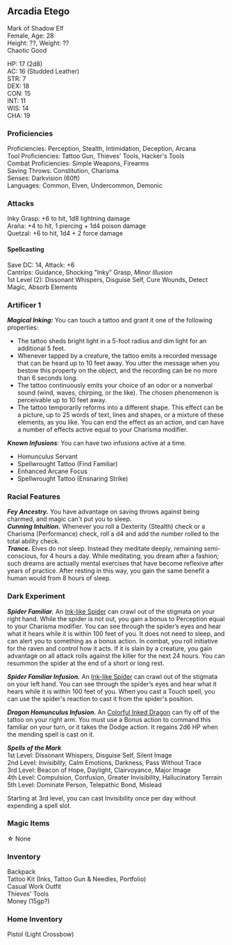 ## Arcadia Etego
Mark of Shadow Elf \
Female, Age: 28 \
Height: ??, Weight: ?? \
Chaotic Good

HP: 17 (2d8) \
AC: 16 (Studded Leather) \
STR: 7 \
DEX: 18 \
CON: 15 \
INT: 11 \
WIS: 14 \
CHA: 19

### Proficiencies
Proficiencies: Perception, Stealth, Intimidation, Deception, Arcana \
Tool Proficiencies: Tattoo Gun, Thieves' Tools, Hacker's Tools \
Combat Proficiencies: Simple Weapons, Firearms \
Saving Throws: Constitution, Charisma \
Senses: Darkvision (60ft) \
Languages: Common, Elven, Undercommon, Demonic 

### Attacks
Inky Grasp: +6 to hit, 1d8 lightning damage \
Araña: +4 to hit, 1 piercing + 1d4 poison damage \
Quetzal: +6 to hit, 1d4 + 2 force damage

#### Spellcasting
Save DC: 14, Attack: +6 \
Cantrips: Guidance, Shocking "Inky" Grasp, *Minor Illusion* \
1st Level (2): Dissonant Whispers, Disguise Self, Cure Wounds, Detect Magic, Absorb Elements

### Artificer 1
***Magical Inking:*** You can touch a tattoo and grant it one of the following properties: 
- The tattoo sheds bright light in a 5-foot radius and dim light for an additional 5 feet.
- Whenever tapped by a creature, the tattoo emits a recorded message that can be heard up to 10 feet away. You utter the message when you bestow this property on the object, and the recording can be no more than 6 seconds long.
- The tattoo continuously emits your choice of an odor or a nonverbal sound (wind, waves, chirping, or the like). The chosen phenomenon is perceivable up to 10 feet away.
- The tattoo temporarily reforms into a different shape. This effect can be a picture, up to 25 words of text, lines and shapes, or a mixture of these elements, as you like.
You can end the effect as an action, and can have a number of effects active equal to your Charisma modifier. 

***Known Infusions***: You can have two infusions active at a time.
- Homunculus Servant
- Spellwrought Tattoo (Find Familiar)
- Enhanced Arcane Focus
- Spellwrought Tattoo (Ensnaring Strike)

### Racial Features
***Fey Ancestry.*** You have advantage on saving throws against being charmed, and magic can't put you to sleep. \
***Cunning Intuition.*** Whenever you roll a Dexterity (Stealth) check or a Charisma (Performance) check, roll a d4 and add the number rolled to the total ability check. \
***Trance.*** Elves do not sleep. Instead they meditate deeply, remaining semi-conscious, for 4 hours a day.  While meditating, you dream after a fashion; such dreams are actually mental exercises that have become reflexive after years of practice. After resting in this way, you gain the same benefit a human would from 8 hours of sleep.

### Dark Experiment
***Spider Familiar.*** An [Ink-like Spider](https://roll20.net/compendium/dnd5e/Spider#content) can crawl out of the stigmata on your right hand. While the spider is not out, you gain a bonus to Perception equal to your Charisma modifier. You can see through the spider’s eyes and hear what it hears while it is within 100 feet of you. It does not need to sleep, and can alert you to something as a bonus action. In combat, you roll initiative for the raven and control how it acts. If it is slain by a creature, you gain advantage on all attack rolls against the killer for the next 24 hours. You can resummon the spider at the end of a short or long rest. 

***Spider Familiar Infusion.*** An [Ink-like Spider](https://roll20.net/compendium/dnd5e/Spider#content) can crawl out of the stigmata on your left hand. You can see through the spider’s eyes and hear what it hears while it is within 100 feet of you. When you cast a Touch spell, you can use the spider's reaction to cast it from the spider's position.

***Dragon Homunculus Infusion.*** An [Colorful Inked Dragon](https://www.aidedd.org/dnd/monstres.php?vo=homunculus-servant) can fly off of the tattoo on your right arm. You must use a Bonus action to command this familiar on your turn, or it takes the Dodge action. It regains 2d6 HP when the mending spell is cast on it.

***Spells of the Mark*** \
1st Level: Dissonant Whispers, Disguise Self, Silent Image \
2nd Level: *Invisiblity,* Calm Emotions, Darkness, Pass Without Trace \
3rd Level: Beacon of Hope, Daylight, Clairvoyance, Major Image \
4th Level: Compulsion, Confusion, Greater Invisibility, Hallucinatory Terrain \
5th Level: Dominate Person, Telepathic Bond, Mislead

Starting at 3rd level, you can cast Invisibility once per day without expending a spell slot.

### Magic Items
☆ None

### Inventory
Backpack \
Tattoo Kit (Inks, Tattoo Gun & Needles, Portfolio) \
Casual Work Outfit \
Thieves' Tools \
Money (15gp?)

### Home Inventory
Pistol (Light Crossbow)




